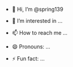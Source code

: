- 👋 Hi, I’m @spring139
- 👀 I’m interested in ...


- 📫 How to reach me ...
- 😄 Pronouns: ...
- ⚡ Fun fact: ...

<!---
spring139/spring139 is a ✨ special ✨ repository because its `README.md` (this file) appears on your GitHub profile.
You can click the Preview link to take a look at your changes.
--->
